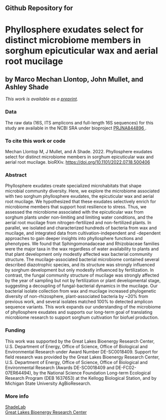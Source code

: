 ## Github Repository for 
# Phyllosphere exudates select for distinct microbiome members in sorghum epicuticular wax and aerial root mucilage
## by Marco Mechan Llontop, John Mullet, and Ashley Shade


<i>This work is available as a [preprint](https://doi.org/10.1101/2022.07.18.500406).</i>


### Data
The raw data (16S, ITS amplicons and full-length 16S sequences) for this study are available in the NCBI SRA under bioproject [PRJNA844896 ](https://www.ncbi.nlm.nih.gov/sra/?term=PRJNA844896).


### To cite this work or code
Mechan Llontop M, J Mullet, and A Shade.  2022. Phyllosphere exudates select for distinct microbiome members in sorghum epicuticular wax and aerial root mucilage. bioRXiv. https://doi.org/10.1101/2022.07.18.500406


### Abstract
Phyllosphere exudates create specialized microhabitats that shape microbial community diversity. Here, we explore the microbiome associated with two sorghum phyllosphere exudates, the epicuticular wax and aerial root mucilage. We hypothesized that these exudates selectively enrich for microbiome members that support host resilience to stress. Thus, we assessed the microbiome associated with the epicuticular wax from sorghum plants under non-limiting and limiting water conditions, and the aerial root mucilage from nitrogen-fertilized and non-fertilized plants. In parallel, we isolated and characterized hundreds of bacteria from wax and mucilage, and integrated data from cultivation-independent and -dependent approaches to gain deeper insights into phyllosphere functions and phenotypes. We found that Sphingomonadaceae and Rhizobiaceae families were the major taxa in the wax regardless of water availability to plants and that plant development only modestly affected wax bacterial community structure. The mucilage-associated bacterial microbiome contained several described diazotrophic species, and its structure was strongly influenced by sorghum development but only modestly influenced by fertilization. In contrast, the fungal community structure of mucilage was strongly affected by the year of sampling but not by fertilization or plant developmental stage, suggesting a decoupling of fungal-bacterial dynamics in the mucilage. Our bacterial isolate collection from wax and mucilage increased phylogenetic diversity of non-rhizosphere, plant-associated bacteria by ~20% from previous work, and several isolates matched 100% to detected amplicon sequence variants. This work expands our understanding of the microbiome of phyllosphere exudates and supports our long-term goal of translating microbiome research to support sorghum cultivation for biofuel production.


### Funding
This work was supported by the Great Lakes Bioenergy Research Center, U.S. Department of Energy, Office of Science, Office of Biological and Environmental Research under Award Number DE-SC0018409. Support for field research was provided by the Great Lakes Bioenergy Research Center, U.S. Department of Energy, Office of Science, Office of Biological and Environmental Research (Awards DE-SC0018409 and DE-FC02-07ER64494), by the National Science Foundation Long-term Ecological Research Program (DEB 1637653) at the Kellogg Biological Station, and by Michigan State University AgBioResearch.

### More info
[ShadeLab](http://ashley17061.wixsite.com/shadelab/home)  
[Great Lakes Bioenergy Research Center](www.glbrc.org)

